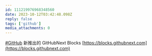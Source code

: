 ```yaml
---
id: 111219976968348560
date: 2023-10-12T03:42:48.098Z
reply: false
tags: ['github']
media_attachments: 0
---
```


[#GitHub](https://e5n.cc/tags/GitHub) 新推出的 GitHubNext Blocks [https://blocks.githubnext.com](https://blocks.githubnext.com)

